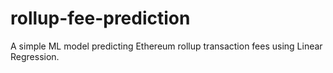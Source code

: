 # rollup-fee-prediction
A simple ML model predicting Ethereum rollup transaction fees using Linear Regression.
